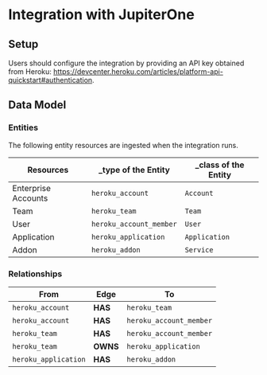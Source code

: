 # Integration with JupiterOne

## Setup

Users should configure the integration by providing an API key obtained from
Heroku:
<https://devcenter.heroku.com/articles/platform-api-quickstart#authentication>.

## Data Model

### Entities

The following entity resources are ingested when the integration runs.

| Resources           | \_type of the Entity    | \_class of the Entity |
| ------------------- | ----------------------- | --------------------- |
| Enterprise Accounts | `heroku_account`        | `Account`             |
| Team                | `heroku_team`           | `Team`                |
| User                | `heroku_account_member` | `User`                |
| Application         | `heroku_application`    | `Application`         |
| Addon               | `heroku_addon`          | `Service`             |

### Relationships

| From                 | Edge     | To                      |
| -------------------- | -------- | ----------------------- |
| `heroku_account`     | **HAS**  | `heroku_team`           |
| `heroku_account`     | **HAS**  | `heroku_account_member` |
| `heroku_team`        | **HAS**  | `heroku_account_member` |
| `heroku_team`        | **OWNS** | `heroku_application`    |
| `heroku_application` | **HAS**  | `heroku_addon`          |
